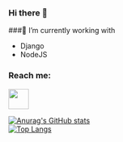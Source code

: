 ### Hi there 👋

###🔭 I’m currently working with
- Django
- NodeJS

### Reach me:
<div text-align="justify">
  <a href="https://www.linkedin.com/in/rickrribeiro">
    <img height="auto" width="40" src="https://image.flaticon.com/icons/png/512/174/174857.png" />
  </a>

</div>

[![Anurag's GitHub stats](https://github-readme-stats.vercel.app/api?username=rickrribeiro&count_private=true)](https://github.com/anuraghazra/github-readme-stats)
<br>
[![Top Langs](https://github-readme-stats.vercel.app/api/top-langs/?username=rickrribeiro&langs_count=6&count_private=true)](https://github.com/anuraghazra/github-readme-stats)



<!--
**rickrribeiro/rickrribeiro** is a ✨ _special_ ✨ repository because its `README.md` (this file) appears on your GitHub profile.

Here are some ideas to get you started:

- 🔭 I’m currently working on ...
- 🌱 I’m currently learning ...
- 👯 I’m looking to collaborate on ...
- 🤔 I’m looking for help with ...
- 💬 Ask me about ...
- 📫 How to reach me: ...
- 😄 Pronouns: ...
- ⚡ Fun fact: ...
-->
